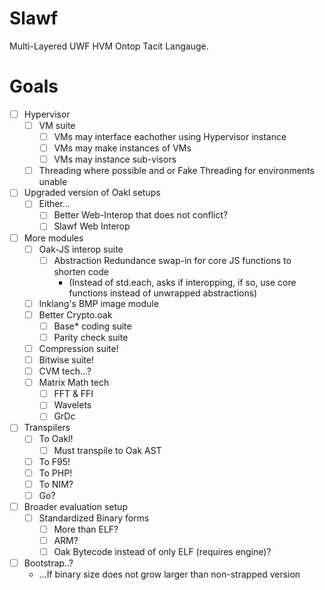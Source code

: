 # Slawf
Multi-Layered UWF HVM Ontop Tacit Langauge.

# Goals
- [ ] Hypervisor
  - [ ] VM suite
    - [ ] VMs may interface eachother using Hypervisor instance
    - [ ] VMs may make instances of VMs
    - [ ] VMs may instance sub-visors
  - [ ] Threading where possible and or Fake Threading for environments unable

- [ ] Upgraded version of Oakl setups
  - [ ] Either...
    - [ ] Better Web-Interop that does not conflict?
    - [ ] Slawf Web Interop
       
- [ ] More modules
  - [ ] Oak-JS interop suite
    - [ ] Abstraction Redundance swap-in for core JS functions to shorten code
      - (Instead of std.each, asks if interopping, if so, use core functions instead of unwrapped abstractions)
  - [ ] Inklang's BMP image module
  - [ ] Better Crypto.oak
    - [ ] Base* coding suite
    - [ ] Parity check suite
  - [ ] Compression suite!
  - [ ] Bitwise suite!
  - [ ] CVM tech...?
  - [ ] Matrix Math tech
    - [ ] FFT & FFI
    - [ ] Wavelets
    - [ ] GrDc

- [ ] Transpilers
  - [ ] To Oakl!
    - [ ] Must transpile to Oak AST
  - [ ] To F95!
  - [ ] To PHP!
  - [ ] To NIM?
  - [ ] Go?

- [ ] Broader evaluation setup
  - [ ] Standardized Binary forms
    - [ ] More than ELF?
    - [ ] ARM?
    - [ ] Oak Bytecode instead of only ELF (requires engine)?

- [ ] Bootstrap..?
  - ...If binary size does not grow larger than non-strapped version

